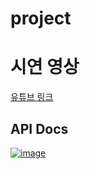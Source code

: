 # project

# 시연 영상
[유튜브 링크](https://youtu.be/Q5m2_jCfVcY)

## API Docs

[![image](https://user-images.githubusercontent.com/54229039/142843496-1438df46-469f-43b3-ab97-efd64539d567.png)](https://dongyeong-kwon.gitbook.io/knu-itec401002-team-06-api-docs/)

